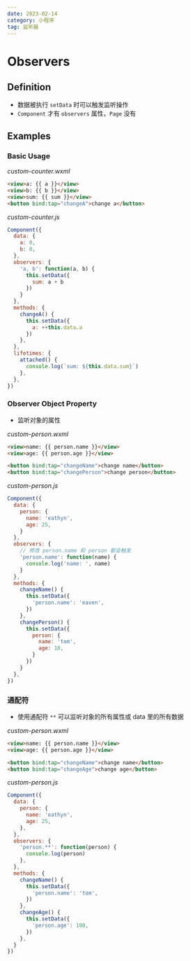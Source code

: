 ```yaml
---
date: 2023-02-14
category: 小程序
tag: 监听器
---
```


# Observers

## Definition

- 数据被执行 `setData` 时可以触发监听操作
- `Component` 才有 `observers` 属性，`Page` 没有

## Examples

### Basic Usage

_custom-counter.wxml_

```html
<view>a: {{ a }}</view>
<view>b: {{ b }}</view>
<view>sum: {{ sum }}</view>
<button bind:tap="changeA">change a</button>
```

_custom-counter.js_

```js
Component({
  data: {
    a: 0,
    b: 0,
  },
  observers: {
    'a, b': function(a, b) {
      this.setData({
        sum: a + b
      })
    }
  },
  methods: {
    changeA() {
      this.setData({
        a: ++this.data.a
      })
    },
  },
  lifetimes: {
    attached() {
      console.log(`sum: ${this.data.sum}`)
    },
  },
})
```

### Observer Object Property

- 监听对象的属性

_custom-person.wxml_

```html
<view>name: {{ person.name }}</view>
<view>age: {{ person.age }}</view>

<button bind:tap="changeName">change name</button>
<button bind:tap="changePerson">change person</button>
```

_custom-person.js_

```js
Component({
  data: {
    person: {
      name: 'eathyn',
      age: 25,
    }
  },
  observers: {
    // 修改 person.name 和 person 都会触发
    'person.name': function(name) {
      console.log('name: ', name)
    }
  },
  methods: {
    changeName() {
      this.setData({
        'person.name': 'eaven',
      })
    },
    changePerson() {
      this.setData({
        person: {
          name: 'tom',
          age: 18,
        }
      })
    }
  },
})
```

### 通配符

- 使用通配符 `**` 可以监听对象的所有属性或 data 里的所有数据

_custom-person.wxml_

```html
<view>name: {{ person.name }}</view>
<view>age: {{ person.age }}</view>

<button bind:tap="changeName">change name</button>
<button bind:tap="changeAge">change age</button>
```

_custom-person.js_

```js
Component({
  data: {
    person: {
      name: 'eathyn',
      age: 25,
    },
  },
  observers: {
    'person.**': function(person) {
      console.log(person)
    },
  },
  methods: {
    changeName() {
      this.setData({
        'person.name': 'tom',
      })
    },
    changeAge() {
      this.setData({
        'person.age': 100,
      })
    },
  }
})
```
